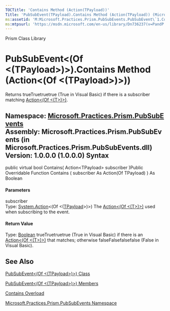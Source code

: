 ```yaml
---
TOCTitle: 'Contains Method (Action(TPayload))'
Title: 'PubSubEvent(TPayload).Contains Method (Action(TPayload)) (Microsoft.Practices.Prism.PubSubEvents)'
ms:assetid: 'M:Microsoft.Practices.Prism.PubSubEvents.PubSubEvent\`1.Contains(System.Action{\`0})'
ms:mtpsurl: 'https://msdn.microsoft.com/en-us/library/Dn736237(v=PandP.50)'
---
```


Prism Class Library

PubSubEvent&lt;(Of &lt;(TPayload&gt;)&gt;).Contains Method (Action&lt;(Of &lt;(TPayload&gt;)&gt;))
======================================================================================================

Returns trueTruetruetrue (True in Visual Basic) if there is a subscriber matching [Action&lt;(Of &lt;(T&gt;)&gt;)](http://msdn2.microsoft.com/en-us/library/018hxwa8).

**Namespace:** [Microsoft.Practices.Prism.PubSubEvents](https://msdn.microsoft.com/n:microsoft.practices.prism.pubsubevents)
**Assembly:** Microsoft.Practices.Prism.PubSubEvents (in Microsoft.Practices.Prism.PubSubEvents.dll) Version: 1.0.0.0 (1.0.0.0)
Syntax
------

<span id="syntaxToggle"></span>public virtual bool Contains( Action&lt;TPayload&gt; subscriber )Public Overridable Function Contains ( subscriber As Action(Of TPayload) ) As Boolean
#### Parameters

subscriber  
Type: [System.Action](http://msdn2.microsoft.com/en-us/library/018hxwa8)&lt;(Of &lt;([TPayload](https://msdn.microsoft.com/t:microsoft.practices.prism.pubsubevents.pubsubevent%601)&gt;)&gt;)
The [Action&lt;(Of &lt;(T&gt;)&gt;)](http://msdn2.microsoft.com/en-us/library/018hxwa8) used when subscribing to the event.

#### Return Value

Type: [Boolean](http://msdn2.microsoft.com/en-us/library/a28wyd50)
trueTruetruetrue (True in Visual Basic) if there is an [Action&lt;(Of &lt;(T&gt;)&gt;)](http://msdn2.microsoft.com/en-us/library/018hxwa8) that matches; otherwise falseFalsefalsefalse (False in Visual Basic).

See Also
--------


[PubSubEvent&lt;(Of &lt;(TPayload&gt;)&gt;) Class](https://msdn.microsoft.com/t:microsoft.practices.prism.pubsubevents.pubsubevent%601)

[PubSubEvent&lt;(Of &lt;(TPayload&gt;)&gt;) Members](https://msdn.microsoft.com/allmembers.t:microsoft.practices.prism.pubsubevents.pubsubevent%601)

[Contains Overload](https://msdn.microsoft.com/overload:microsoft.practices.prism.pubsubevents.pubsubevent%601.contains)

[Microsoft.Practices.Prism.PubSubEvents Namespace](https://msdn.microsoft.com/n:microsoft.practices.prism.pubsubevents)
